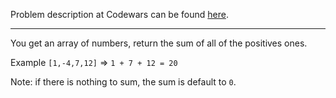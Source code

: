 Problem description at Codewars can be found [here](https://www.codewars.com/kata/5715eaedb436cf5606000381/train/python).

-------------

You get an array of numbers, return the sum of all of the positives ones.

Example `[1,-4,7,12]` => `1 + 7 + 12 = 20`

Note: if there is nothing to sum, the sum is default to `0`.
